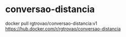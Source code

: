 # conversao-distancia

docker pull rgtrovao/conversao-distancia:v1
https://hub.docker.com/r/rgtrovao/conversao-distancia
